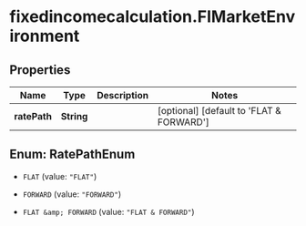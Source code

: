 # fixedincomecalculation.FIMarketEnvironment

## Properties

Name | Type | Description | Notes
------------ | ------------- | ------------- | -------------
**ratePath** | **String** |  | [optional] [default to &#39;FLAT &amp; FORWARD&#39;]



## Enum: RatePathEnum


* `FLAT` (value: `"FLAT"`)

* `FORWARD` (value: `"FORWARD"`)

* `FLAT &amp; FORWARD` (value: `"FLAT & FORWARD"`)




